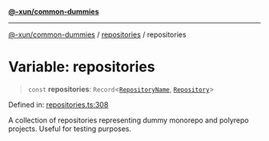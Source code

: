 [**@-xun/common-dummies**](../../README.md)

***

[@-xun/common-dummies](../../README.md) / [repositories](../README.md) / repositories

# Variable: repositories

> `const` **repositories**: `Record`\<[`RepositoryName`](../type-aliases/RepositoryName.md), [`Repository`](../type-aliases/Repository.md)\>

Defined in: [repositories.ts:308](https://github.com/Xunnamius/test-utils/blob/76db16a94dd56a29b0c1a19132c758588e83c235/packages/common-dummies/src/repositories.ts#L308)

A collection of repositories representing dummy monorepo and polyrepo
projects. Useful for testing purposes.
